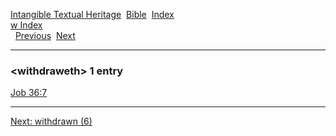 [Intangible Textual Heritage](../../index)  [Bible](../index) 
[Index](index)   
[w Index](_w_)  
  [Previous](c12514)  [Next](c12516) 

------------------------------------------------------------------------

### &lt;withdraweth&gt; 1 entry

[Job 36:7](../kjv/job036.htm#007)  

------------------------------------------------------------------------

[Next: withdrawn (6)](c12516)
